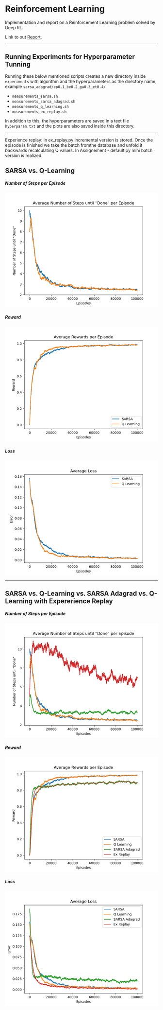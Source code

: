 # Reinforcement Learning
Implementation and report on a Reinforcement Learning problem solved by Deep RL. 

Link to out [Report](https://www.overleaf.com/project/620e551a6b5487b020e3aa29).

---

## Running Experiments for Hyperparameter Tunning

Running these below mentioned scripts creates a new directory inside `experiments` with algorithm and the
hyperparameters as the directory name, example `sarsa_adagrad/ep0.1_be0.2_ga0.3_et0.4/`

 - `measurements_sarsa.sh`
 - `measurements_sarsa_adagrad.sh`
 - `measurements_q_learning.sh`
 - `measurements_ex_replay.sh`

 In addition to this, the hyperparameters are saved in a text file `hyperparam.txt` and the plots are also saved inside this directory.

---
Experience replay: in ex_replay.py incremental version is stored. Once the episode is finished we take the batch fromthe database and unfold it backwards recalculating Q values. In Assignement - default.py mini batch version is realized.

## SARSA vs. Q-Learning

##### Number of Steps per Episode
![N_steps_sarsa_qlearning](https://github.com/amohap/reinforcement-learning/blob/main/plotting/sarsa_qlearning_default/svsq_report_N_moves.png)

##### Reward
![Reward_sarsa_qlearning](https://github.com/amohap/reinforcement-learning/blob/main/plotting/sarsa_qlearning_default/svsq_report_reward.png)

##### Loss
![Loss_sarsa_qlearning](https://github.com/amohap/reinforcement-learning/blob/main/plotting/sarsa_qlearning_default/svsq_report_delta.png)

---

## SARSA vs. Q-Learning vs. SARSA Adagrad vs. Q-Learning with Expererience Replay

##### Number of Steps per Episode
![N_steps_sarsa_qlearning](https://github.com/amohap/reinforcement-learning/blob/main/plotting/sarsa_qlearning_default/comp_new_report_N_moves.png)

##### Reward
![Reward_sarsa_qlearning](https://github.com/amohap/reinforcement-learning/blob/main/plotting/sarsa_qlearning_default/comp_new_report_reward.png)

##### Loss
![Loss_sarsa_qlearning](https://github.com/amohap/reinforcement-learning/blob/main/plotting/sarsa_qlearning_default/comp_new_report_delta.png)
